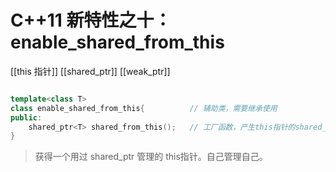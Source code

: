 # C++11 新特性之十：enable_shared_from_this

[[this 指针]]
[[shared_ptr]]
[[weak_ptr]]

```c++

template<class T>
class enable_shared_from_this{			// 辅助类，需要继承使用
public:
	shared_ptr<T> shared_from_this();	// 工厂函数，产生this指针的shared_ptr
}
```

> 获得一个用过 shared_ptr 管理的 this指针。自己管理自己。
